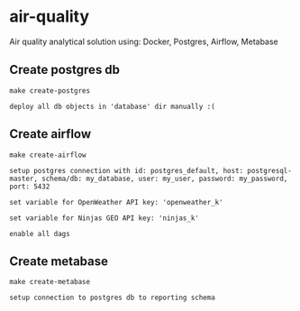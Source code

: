 # air-quality
Air quality analytical solution using: Docker, Postgres, Airflow, Metabase

## Create postgres db
```
make create-postgres
```
```
deploy all db objects in 'database' dir manually :(
``` 
## Create airflow
```
make create-airflow
```
```
setup postgres connection with id: postgres_default, host: postgresql-master, schema/db: my_database, user: my_user, password: my_password, port: 5432
```
```
set variable for OpenWeather API key: 'openweather_k'
```
```
set variable for Ninjas GEO API key: 'ninjas_k'
```
```
enable all dags
```
## Create metabase

```
make create-metabase
```
```
setup connection to postgres db to reporting schema
```
